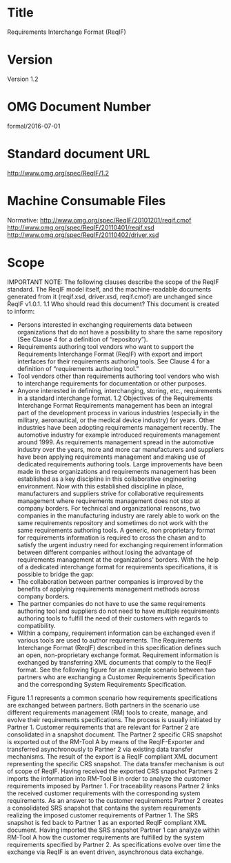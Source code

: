 ﻿# Title

Requirements Interchange Format (ReqIF)

# Version

Version 1.2

# OMG Document Number

formal/2016-07-01

# Standard document URL

http://www.omg.org/spec/ReqIF/1.2

# Machine Consumable Files

Normative: http://www.omg.org/spec/ReqIF/20101201/reqif.cmof
 http://www.omg.org/spec/ReqIF/20110401/reqif.xsd
 http://www.omg.org/spec/ReqIF/20110402/driver.xsd

# Scope
IMPORTANT NOTE: The following clauses describe the scope of the ReqIF standard. The ReqIF model itself, and the machine-readable documents generated from it (reqif.xsd, driver.xsd, reqif.cmof) are unchanged since ReqIF v1.0.1. 
1.1 Who should read this document? 
This document is created to inform: 
* Persons interested in exchanging requirements data between organizations that do not have a possibility to share the same repository (See Clause 4 for a definition of “repository”).
* Requirements authoring tool vendors who want to support the Requirements Interchange Format (ReqIF) with export and import interfaces for their requirements authoring tools. See Clause 4 for a definition of “requirements authoring tool.” 
* Tool vendors other than requirements authoring tool vendors who wish to interchange requirements for documentation or other purposes.
* Anyone interested in defining, interchanging, storing, etc., requirements in a standard interchange format. 
1.2 Objectives of the Requirements Interchange Format 
Requirements management has been an integral part of the development process in various industries (especially in the military, aeronautical, or the medical device industry) for years. Other industries have been adopting requirements management recently. 
The automotive industry for example introduced requirements management around 1999. As requirements management spread in the automotive industry over the years, more and more car manufacturers and suppliers have been applying requirements management and making use of dedicated requirements authoring tools. Large improvements have been made in these organizations and requirements management has been established as a key discipline in this collaborative engineering environment. Now with this established discipline in place, manufacturers and suppliers strive for collaborative requirements management where requirements management does not stop at company borders. 
For technical and organizational reasons, two companies in the manufacturing industry are rarely able to work on the same requirements repository and sometimes do not work with the same requirements authoring tools. A generic, non proprietary format for requirements information is required to cross the chasm and to satisfy the urgent industry need for exchanging requirement information between different companies without losing the advantage of requirements management at the organizations' borders. 
With the help of a dedicated interchange format for requirements specifications, it is possible to bridge the gap: 
* The collaboration between partner companies is improved by the benefits of applying requirements management methods across company borders.
* The partner companies do not have to use the same requirements authoring tool and suppliers do not need to have multiple requirements authoring tools to fulfill the need of their customers with regards to compatibility. 
* Within a company, requirement information can be exchanged even if various tools are used to author requirements.
The Requirements Interchange Format (ReqIF) described in this specification defines such an open, non-proprietary exchange format. Requirement information is exchanged by transferring XML documents that comply to the ReqIF format. 
See the following figure for an example scenario between two partners who are exchanging a Customer Requirements Specification and the corresponding System Requirements Specification.

Figure 1.1 represents a common scenario how requirements specifications are exchanged between partners. Both partners in the scenario use different requirements management (RM) tools to create, manage, and evolve their requirements specifications. The process is usually initiated by Partner 1. Customer requirements that are relevant for Partner 2 are consolidated in a snapshot document. The Partner 2 specific CRS snapshot is exported out of the RM-Tool A by means of the ReqIF-Exporter and transferred asynchronously to Partner 2 via existing data transfer mechanisms. The result of the export is a ReqIF compliant XML document representing the specific CRS snapshot. The data transfer mechanism is out of scope of ReqIF. Having received the exported CRS snapshot Partners 2 imports the information into RM-Tool B in order to analyze the customer requirements imposed by Partner 1. For traceability reasons Partner 2 links the received customer requirements with the corresponding system requirements. As an answer to the customer requirements Partner 2 creates a consolidated SRS snapshot that contains the system requirements realizing the imposed customer requirements of Partner 1. The SRS snapshot is fed back to Partner 1 as an exported ReqIF compliant XML document. Having imported the SRS snapshot Partner 1 can analyze within RM-Tool A how the customer requirements are fulfilled by the system requirements specified by Partner 2. As specifications evolve over time the exchange via ReqIF is an event driven, asynchronous data exchange.
